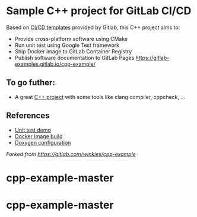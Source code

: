 # Sample C++ project for GitLab CI/CD

Based on [CI/CD templates](https://gitlab.com/gitlab-org/gitlab/-/blob/master/lib/gitlab/ci/templates/C++.gitlab-ci.yml) provided by Gitlab, this C++ project aims to:

* Provide cross-platform software using CMake
* Run unit test using Google Test framework
* Ship Docker image to GitLab Container Registry
* Publish software documentation to GitLab Pages https://gitlab-examples.gitlab.io/cpp-example/

## To go futher:
- A great [C++ project](https://gitlab.com/b110011/cpp-template-project) with some tools like clang compiler, cppcheck, ...

## References
- [Unit test demo](https://github.com/bast/gtest-demo)
- [Docker Image build](https://gitlab.com/gitlab-org/gitlab/-/blob/master/lib/gitlab/ci/templates/Docker.gitlab-ci.yml)
- [Doxygen configuration](https://gitlab.com/pages/doxygen)

_Forked from https://gitlab.com/winkies/cpp-example_
# cpp-example-master
# cpp-example-master
